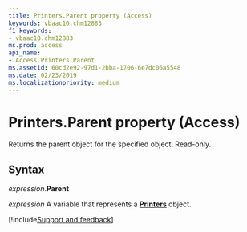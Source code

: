 ```yaml
---
title: Printers.Parent property (Access)
keywords: vbaac10.chm12883
f1_keywords:
- vbaac10.chm12883
ms.prod: access
api_name:
- Access.Printers.Parent
ms.assetid: 60cd2e92-97d1-2bba-1706-6e7dc06a5548
ms.date: 02/23/2019
ms.localizationpriority: medium
---
```



# Printers.Parent property (Access)

Returns the parent object for the specified object. Read-only.


## Syntax

_expression_.**Parent**

_expression_ A variable that represents a **[Printers](Access.Printers.md)** object.




[!include[Support and feedback](~/includes/feedback-boilerplate.md)]